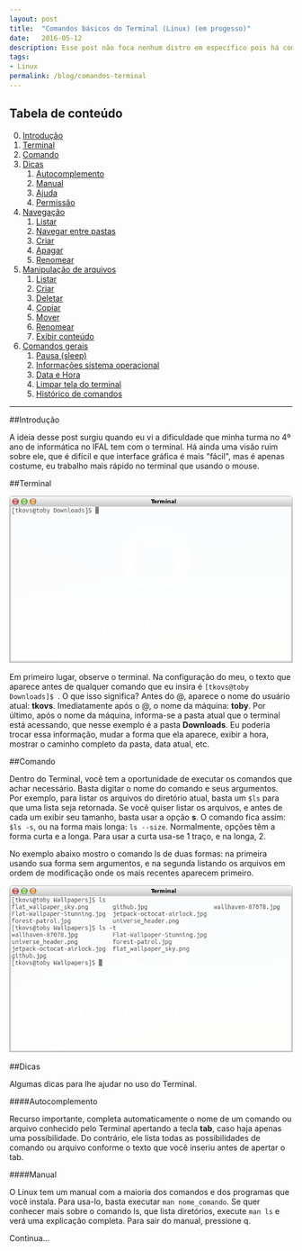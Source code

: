 ```yaml
---
layout: post
title:  "Comandos básicos do Terminal (Linux) (em progesso)"
date:   2016-05-12
description: Esse post não foca nenhum distro em específico pois há comandos característicos de distro, como o gerenciador de pacotes. Aqui, iremos ver comandos básicos mas importante para um bom manuseio e aproveitamento do terminal, além de quebrar o preconceito e acabar com o medo de muitos têm dessa ferramenta simples e poderosa.
tags:
- Linux
permalink: /blog/comandos-terminal
---
```


## Tabela de conteúdo

0. [Introdução](#id-introducao)
1. [Terminal](#id-terminal)
2. [Comando](#id-comando)
3. [Dicas](#id-dicas)
    1. [Autocomplemento](#id-dicas-autocomplemento)
    2. [Manual](#id-dicas-manual)
    3. [Ajuda](#id-dicas-ajuda)
    4. [Permissão](#id-dicas-sudo)
4. [Navegação](#id-navegacao)
    1. [Listar](#id-navegacao-listar-diretorios)
    2. [Navegar entre pastas](#id-navegacao-navegar-entre-pastas)
    3. [Criar](#id-navegacao-criar-diretorio)
    4. [Apagar](#id-navegacao-apagar-diretorios)
    5. [Renomear](#id-navegacao-renomear-diretorios)
5. [Manipulação de arquivos](#id-manipulacao-arquivos)
    1. [Listar](#id-manipulacao-arquivos-listar-arquivos)
    2. [Criar](#id-manipulacao-arquivos-criar-arquivos)
    3. [Deletar](#id-manipulacao-arquivos-deletar-arquivos)
    4. [Copiar](#id-manipulacao-arquivos-copiar-arquivos)
    5. [Mover](#id-manipulacao-arquivos-mover-arquivos)
    6. [Renomear](#id-manipulacao-arquivos-renomear-arquivos)
    7. [Exibir conteúdo](#id-manipulacao-arquivos-exibir-conteudo)
6. [Comandos gerais](#id-comandos-gerais)
    1. [Pausa (sleep)](#id-comandos-gerais-pausa)
    2. [Informações sistema operacional](#id-comandos-gerais-informacoes-so)
    3. [Data e Hora](#id-comandos-gerais-data-e-hora)
    4. [Limpar tela do terminal](#id-comandos-gerais-limpar-tela)
    5. [Histórico de comandos](#id-comandos-gerais-historico-comandos)

<hr />
<div id='id-introducao'></div>

##Introdução

A ideia desse post surgiu quando eu vi a dificuldade que minha turma no 4º ano de informática no
IFAL tem com o terminal. Há ainda uma visão ruim sobre ele, que é difícil e que interface
gráfica é mais "fácil", mas é apenas costume, eu trabalho mais rápido no terminal que usando o mouse.

<div id='id-terminal'></div>

##Terminal

![Terminal Linux](../assets/img/terminal-padrao.png)

Em primeiro lugar, observe o terminal. Na configuração do meu, o texto que aparece antes de qualquer
comando que eu insira é ```[tkovs@toby Downloads]$ ```. O que isso significa? Antes do @,
aparece o nome do usuário atual: **tkovs**. Imediatamente após o @, o nome da máquina: **toby**. Por
último, após o nome da máquina, informa-se a pasta atual que o terminal está acessando, que nesse
exemplo é a pasta **Downloads**. Eu poderia trocar essa informação, mudar a forma que ela
aparece, exibir a hora, mostrar o caminho completo da pasta, data atual, etc.

<div id='id-comando'></div>

##Comando

Dentro do Terminal, você tem a oportunidade de executar os comandos que achar necessário. Basta
digitar o nome do comando e seus argumentos. Por exemplo, para listar os arquivos do diretório
atual, basta um ```$ls``` para que uma lista seja retornada. Se você quiser listar os arquivos, e
antes de cada um exibir seu tamanho, basta usar a opção **s**. O comando fica assim: ```$ls -s```,
ou na forma mais longa: ```ls --size```. Normalmente, opções têm a forma curta e a longa. Para usar
a curta usa-se 1 traço, e na longa, 2.

No exemplo abaixo mostro o comando ls de duas formas: na primeira usando sua forma sem argumentos, e
na segunda listando os arquivos em ordem de modificação onde os mais recentes aparecem primeiro.

![Arch Linux](../assets/img/ls-argumento.png)

<div id='id-dicas'></div>

##Dicas

Algumas dicas para lhe ajudar no uso do Terminal.

<div id='id-dicas-autocomplemento'></div>

####Autocomplemento

Recurso importante, completa automaticamente o nome de um comando ou arquivo conhecido pelo
Terminal apertando a tecla **tab**, caso haja apenas uma possibilidade. Do contrário, ele lista
todas as possibilidades de comando ou arquivo conforme o texto que você inseriu antes de apertar
o tab.

<div id='id-dicas-manual'></div>

####Manual

O Linux tem um manual com a maioria dos comandos e dos programas que você instala. Para usa-lo,
basta executar ```man nome_comando```. Se quer conhecer mais sobre o comando ls, que lista
diretórios, execute ```man ls``` e verá uma explicação completa. Para sair do manual, pressione q.

Continua...
